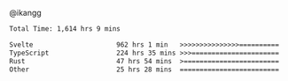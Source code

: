 @ikangg
<!--START_SECTION:waka-->

```txt
Total Time: 1,614 hrs 9 mins

Svelte                     962 hrs 1 min   >>>>>>>>>>>>>>>==========   58.67 %
TypeScript                 224 hrs 35 mins >>>======================   13.70 %
Rust                       47 hrs 54 mins  >========================   02.92 %
Other                      25 hrs 28 mins  =========================   01.55 %
```

<!--END_SECTION:waka-->
